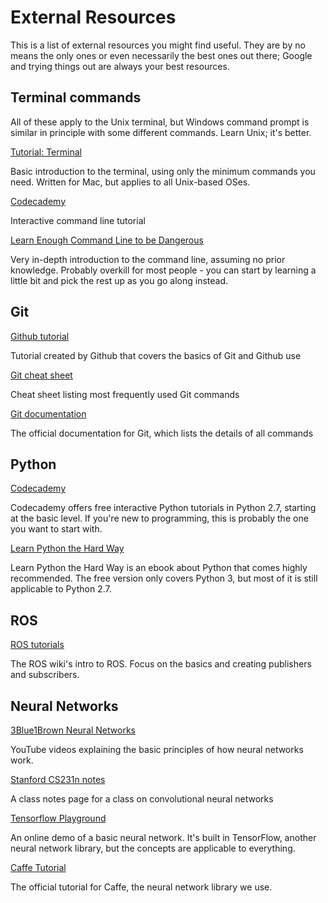 # External Resources

This is a list of external resources you might find useful. They are by no means the only ones or even necessarily the best ones out there; Google and trying things out are always your best resources.

## Terminal commands

All of these apply to the Unix terminal, but Windows command prompt is similar in principle with some different commands. Learn Unix; it's better.

[Tutorial: Terminal](http://cs.colby.edu/maxwell/courses/tutorials/terminal/)

Basic introduction to the terminal, using only the minimum commands you need. Written for Mac, but applies to all Unix-based OSes.

[Codecademy](https://www.codecademy.com/learn/learn-the-command-line)

Interactive command line tutorial

[Learn Enough Command Line to be Dangerous](https://www.learnenough.com/command-line-tutorial)

Very in-depth introduction to the command line, assuming no prior knowledge. Probably overkill for most people - you can start by learning a little bit and pick the rest up as you go along instead.

## Git

[Github tutorial](https://guides.github.com/introduction/git-handbook/)

Tutorial created by Github that covers the basics of Git and Github use

[Git cheat sheet](https://services.github.com/on-demand/downloads/github-git-cheat-sheet.pdf)

Cheat sheet listing most frequently used Git commands

[Git documentation](https://git-scm.com/doc)

The official documentation for Git, which lists the details of all commands

## Python

[Codecademy](https://www.codecademy.com/learn/learn-python)

Codecademy offers free interactive Python tutorials in Python 2.7, starting at the basic level. If you're new to programming, this is probably the one you want to start with.

[Learn Python the Hard Way](https://learnpythonthehardway.org/python3/)

Learn Python the Hard Way is an ebook about Python that comes highly recommended. The free version only covers Python 3, but most of it is still applicable to Python 2.7.

## ROS

[ROS tutorials](http://wiki.ros.org/ROS/Tutorials)

The ROS wiki's intro to ROS. Focus on the basics and creating publishers and subscribers.

## Neural Networks

[3Blue1Brown Neural Networks](https://www.youtube.com/playlist?list=PLZHQObOWTQDNU6R1_67000Dx_ZCJB-3pi)

YouTube videos explaining the basic principles of how neural networks work.

[Stanford CS231n notes](http://cs231n.github.io/)

A class notes page for a class on convolutional neural networks

[Tensorflow Playground](https://playground.tensorflow.org/)

An online demo of a basic neural network. It's built in TensorFlow, another neural network library, but the concepts are applicable to everything.

[Caffe Tutorial](http://caffe.berkeleyvision.org/tutorial/)

The official tutorial for Caffe, the neural network library we use.